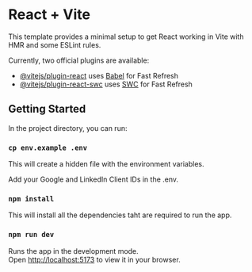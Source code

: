 # React + Vite

This template provides a minimal setup to get React working in Vite with HMR and some ESLint rules.

Currently, two official plugins are available:

- [@vitejs/plugin-react](https://github.com/vitejs/vite-plugin-react/blob/main/packages/plugin-react/README.md) uses [Babel](https://babeljs.io/) for Fast Refresh
- [@vitejs/plugin-react-swc](https://github.com/vitejs/vite-plugin-react-swc) uses [SWC](https://swc.rs/) for Fast Refresh

## Getting Started

In the project directory, you can run:

### `cp env.example .env`

This will create a hidden file with the environment variables.

Add your Google and LinkedIn Client IDs in the .env.

### `npm install`

This will install all the dependencies taht are required to run the app.

### `npm run dev`

Runs the app in the development mode.\
Open [http://localhost:5173](http://localhost:5173) to view it in your browser.
